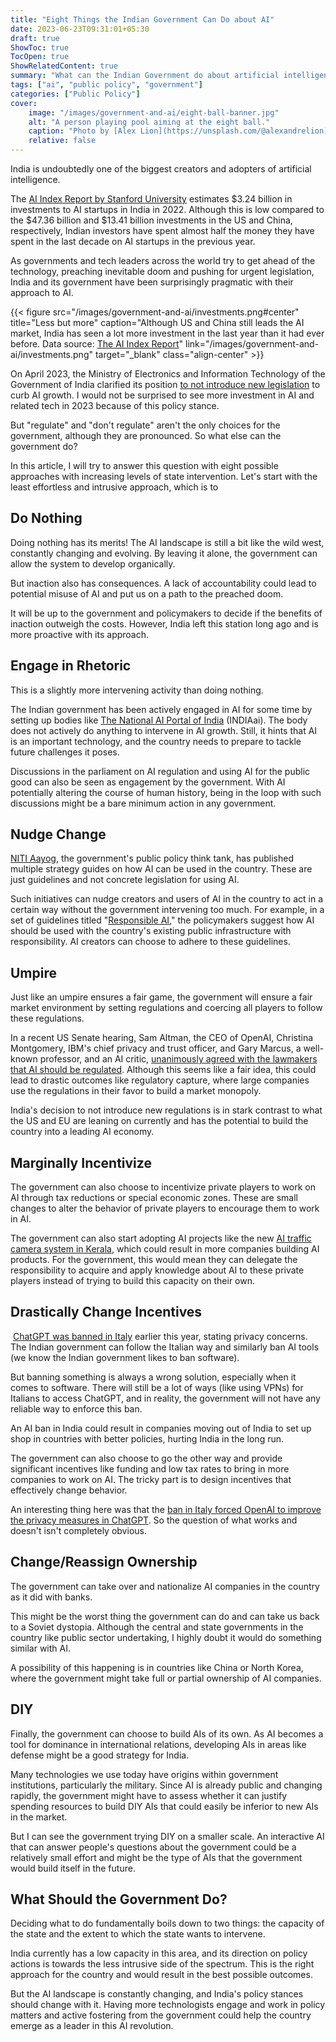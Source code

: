 ```yaml
---
title: "Eight Things the Indian Government Can Do about AI"
date: 2023-06-23T09:31:01+05:30
draft: true
ShowToc: true
TocOpen: true
ShowRelatedContent: true
summary: "What can the Indian Government do about artificial intelligence?"
tags: ["ai", "public policy", "government"]
categories: ["Public Policy"]
cover:
    image: "/images/government-and-ai/eight-ball-banner.jpg"
    alt: "A person playing pool aiming at the eight ball."
    caption: "Photo by [Alex Lion](https://unsplash.com/@alexandrelion) on [Unsplash](https://unsplash.com/photos/LsEL4F5POBI)"
    relative: false
---
```


India is undoubtedly one of the biggest creators and adopters of artificial intelligence.

The [AI Index Report by Stanford University](https://aiindex.stanford.edu/report/) estimates $3.24 billion in investments to AI startups in India in 2022. Although this is low compared to the $47.36 billion and $13.41 billion investments in the US and China, respectively, Indian investors have spent almost half the money they have spent in the last decade on AI startups in the previous year.

As governments and tech leaders across the world try to get ahead of the technology, preaching inevitable doom and pushing for urgent legislation, India and its government have been surprisingly pragmatic with their approach to AI.

{{< figure src="/images/government-and-ai/investments.png#center" title="Less but more" caption="Although US and China still leads the AI market, India has seen a lot more investment in the last year than it had ever before. Data source: [The AI Index Report](https://aiindex.stanford.edu/report/)" link="/images/government-and-ai/investments.png" target="_blank" class="align-center" >}}

On April 2023, the Ministry of Electronics and Information Technology of the Government of India clarified its position [to not introduce new legislation](https://tcrn.ch/40XYy42) to curb AI growth. I would not be surprised to see more investment in AI and related tech in 2023 because of this policy stance.

But "regulate" and "don't regulate" aren't the only choices for the government, although they are pronounced. So what else can the government do?

In this article, I will try to answer this question with eight possible approaches with increasing levels of state intervention. Let's start with the least effortless and intrusive approach, which is to

## Do Nothing

Doing nothing has its merits! The AI landscape is still a bit like the wild west, constantly changing and evolving. By leaving it alone, the government can allow the system to develop organically.

But inaction also has consequences. A lack of accountability could lead to potential misuse of AI and put us on a path to the preached doom.

It will be up to the government and policymakers to decide if the benefits of inaction outweigh the costs. However, India left this station long ago and is more proactive with its approach.

## Engage in Rhetoric

This is a slightly more intervening activity than doing nothing.

The Indian government has been actively engaged in AI for some time by setting up bodies like [The National AI Portal of India](https://indiaai.gov.in/) (INDIAai). The body does not actively do anything to intervene in AI growth. Still, it hints that AI is an important technology, and the country needs to prepare to tackle future challenges it poses.

Discussions in the parliament on AI regulation and using AI for the public good can also be seen as engagement by the government. With AI potentially altering the course of human history, being in the loop with such discussions might be a bare minimum action in any government. 

## Nudge Change

[NITI Aayog](https://niti.gov.in/), the government's public policy think tank, has published multiple strategy guides on how AI can be used in the country. These are just guidelines and not concrete legislation for using AI.

Such initiatives can nudge creators and users of AI in the country to act in a certain way without the government intervening too much. For example, in a set of guidelines titled "[Responsible AI](https://www.niti.gov.in/sites/default/files/2021-02/Responsible-AI-22022021.pdf)," the policymakers suggest how AI should be used with the country's existing public infrastructure with responsibility. AI creators can choose to adhere to these guidelines.

## Umpire

Just like an umpire ensures a fair game, the government will ensure a fair market environment by setting regulations and coercing all players to follow these regulations.

In a recent US Senate hearing, Sam Altman, the CEO of OpenAI, Christina Montgomery, IBM's chief privacy and trust officer, and Gary Marcus, a well-known professor, and an AI critic, [unanimously agreed with the lawmakers that AI should be regulated](https://www.nytimes.com/2023/05/16/technology/openai-altman-artificial-intelligence-regulation.html). Although this seems like a fair idea, this could lead to drastic outcomes like regulatory capture, where large companies use the regulations in their favor to build a market monopoly.

India's decision to not introduce new regulations is in stark contrast to what the US and EU are leaning on currently and has the potential to build the country into a leading AI economy.

## Marginally Incentivize

The government can also choose to incentivize private players to work on AI through tax reductions or special economic zones. These are small changes to alter the behavior of private players to encourage them to work in AI.

The government can also start adopting AI projects like the new [AI traffic camera system in Kerala](../../posts/ai-traffic-cameras/), which could result in more companies building AI products. For the government, this would mean they can delegate the responsibility to acquire and apply knowledge about AI to these private players instead of trying to build this capacity on their own.

## Drastically Change Incentives

 [ChatGPT was banned in Italy](https://www.bbc.com/news/technology-65139406) earlier this year, stating privacy concerns. The Indian government can follow the Italian way and similarly ban AI tools (we know the Indian government likes to ban software).

But banning something is always a wrong solution, especially when it comes to software. There will still be a lot of ways (like using VPNs) for Italians to access ChatGPT, and in reality, the government will not have any reliable way to enforce this ban.

An AI ban in India could result in companies moving out of India to set up shop in countries with better policies, hurting India in the long run.

The government can also choose to go the other way and provide significant incentives like funding and low tax rates to bring in more companies to work on AI. The tricky part is to design incentives that effectively change behavior.

An interesting thing here was that the [ban in Italy forced OpenAI to improve the privacy measures in ChatGPT](https://www.theverge.com/2023/4/28/23702883/chatgpt-italy-ban-lifted-gpdp-data-protection-age-verification). So the question of what works and doesn't isn't completely obvious.

## Change/Reassign Ownership

The government can take over and nationalize AI companies in the country as it did with banks.

This might be the worst thing the government can do and can take us back to a Soviet dystopia. Although the central and state governments in the country like public sector undertaking, I highly doubt it would do something similar with AI.

A possibility of this happening is in countries like China or North Korea, where the government might take full or partial ownership of AI companies.

## DIY

Finally, the government can choose to build AIs of its own. As AI becomes a tool for dominance in international relations, developing AIs in areas like defense might be a good strategy for India.

Many technologies we use today have origins within government institutions, particularly the military. Since AI is already public and changing rapidly, the government might have to assess whether it can justify spending resources to build DIY AIs that could easily be inferior to new AIs in the market.

But I can see the government trying DIY on a smaller scale. An interactive AI that can answer people's questions about the government could be a relatively small effort and might be the type of AIs that the government would build itself in the future.

## What Should the Government Do?

Deciding what to do fundamentally boils down to two things: the capacity of the state and the extent to which the state wants to intervene.

India currently has a low capacity in this area, and its direction on policy actions is towards the less intrusive side of the spectrum. This is the right approach for the country and would result in the best possible outcomes.

But the AI landscape is constantly changing, and India's policy stances should change with it. Having more technologists engage and work in policy matters and active fostering from the government could help the country emerge as a leader in this AI revolution.
